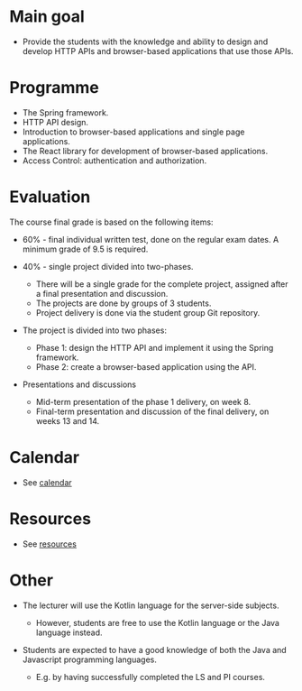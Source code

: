 
# Main goal

- Provide the students with the knowledge and ability to design and develop HTTP APIs and browser-based applications that use those APIs.

# Programme

- The Spring framework.
- HTTP API design.
- Introduction to browser-based applications and single page applications.
- The React library for development of browser-based applications.
- Access Control: authentication and authorization.

# Evaluation

The course final grade is based on the following items:
- 60% - final individual written test, done on the regular exam dates. A minimum grade of 9.5 is required.
- 40% - single project divided into two-phases. 
  - There will be a single grade for the complete project, assigned after a final presentation and discussion.
  - The projects are done by groups of 3 students.
  - Project delivery is done via the student group Git repository.

- The project is divided into two phases:
  - Phase 1: design the HTTP API and implement it using the Spring framework.
  - Phase 2: create a browser-based application using the API.

- Presentations and discussions
  - Mid-term presentation of the phase 1 delivery, on week 8.
  - Final-term presentation and discussion of the final delivery, on weeks 13 and 14.
  
# Calendar

- See [calendar](../calendar.md)

# Resources

- See [resources](../resources.md)

# Other

- The lecturer will use the Kotlin language for the server-side subjects.
  - However, students are free to use the Kotlin language or the Java language instead.

- Students are expected to have a good knowledge of both the Java and Javascript programming languages. 
  - E.g. by having successfully completed the LS and PI courses.  

